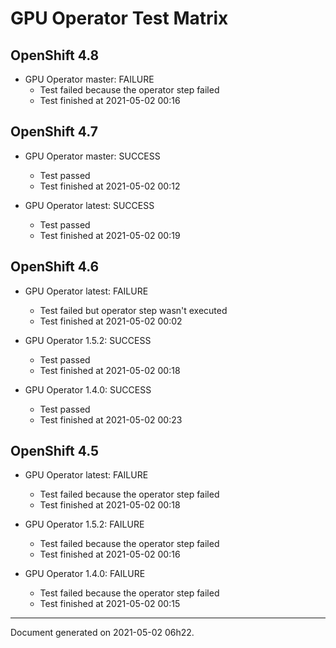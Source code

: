 
GPU Operator Test Matrix
========================

OpenShift 4.8
-------------

* GPU Operator master: FAILURE
  - Test failed because the operator step failed
  - Test finished at 2021-05-02 00:16

OpenShift 4.7
-------------

* GPU Operator master: SUCCESS
  - Test passed
  - Test finished at 2021-05-02 00:12

* GPU Operator latest: SUCCESS
  - Test passed
  - Test finished at 2021-05-02 00:19

OpenShift 4.6
-------------

* GPU Operator latest: FAILURE
  - Test failed but operator step wasn't executed
  - Test finished at 2021-05-02 00:02

* GPU Operator 1.5.2: SUCCESS
  - Test passed
  - Test finished at 2021-05-02 00:18

* GPU Operator 1.4.0: SUCCESS
  - Test passed
  - Test finished at 2021-05-02 00:23

OpenShift 4.5
-------------

* GPU Operator latest: FAILURE
  - Test failed because the operator step failed
  - Test finished at 2021-05-02 00:18

* GPU Operator 1.5.2: FAILURE
  - Test failed because the operator step failed
  - Test finished at 2021-05-02 00:16

* GPU Operator 1.4.0: FAILURE
  - Test failed because the operator step failed
  - Test finished at 2021-05-02 00:15


---
Document generated on 2021-05-02 06h22.
